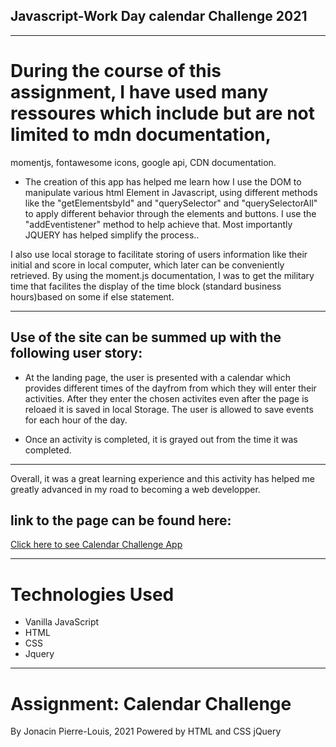 
## Javascript-Work Day calendar Challenge 2021
---
# During the course of this assignment, I have used many ressoures which include but are not limited to mdn documentation,
momentjs, fontawesome icons, google api, CDN documentation.

* The creation of this app has helped me learn how I use the DOM to manipulate various html Element in Javascript, 
using different methods like the "getElementsbyId" and "querySelector" and "querySelectorAll" to apply different behavior through the elements and buttons. I use the "addEventistener"  method to help achieve that. Most importantly JQUERY has helped simplify the process..

 I also use local storage to facilitate storing of users information like their initial and score in local computer, which later can be conveniently retrieved. By using the moment.js documentation, I was to get the military time that facilites the display of the time block (standard business hours)based on some if else statement.
 
---

## Use of the site can be summed up with the following user story:


* At the landing page, the user is presented with a calendar which provides different times of the dayfrom from which they will enter their activities. After they enter the chosen activites even after the page is reloaed it is saved in local Storage.
The user  is allowed to save events for each hour of the day.

* Once an activity is completed, it is grayed out from the time it was completed. 

---
 Overall, it was a great learning experience and this activity has helped me greatly advanced in my road to becoming a web developper.

## link to the page can be found here: 
[Click here to see Calendar Challenge App]('https://cloozo.github.io/calendar-challenge-javascript-app')


---
# Technologies Used

- Vanilla JavaScript
- HTML
- CSS
- Jquery

---

# Assignment: Calendar Challenge

By Jonacin Pierre-Louis, 2021
Powered by HTML and CSS jQuery